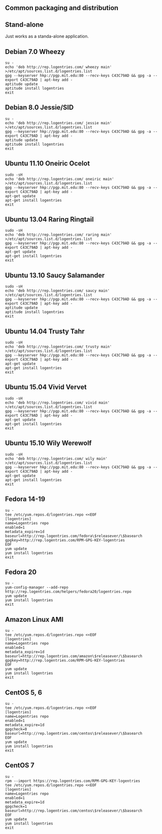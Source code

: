 Common packaging and distribution
---------------------------------


Stand-alone
-----------

Just works as a standa-alone application.


Debian 7.0 Wheezy
------------------
```
su -
echo 'deb http://rep.logentries.com/ wheezy main' >/etc/apt/sources.list.d/logentries.list
gpg --keyserver hkp://pgp.mit.edu:80 --recv-keys C43C79AD && gpg -a --export C43C79AD | apt-key add -
aptitude update
aptitude install logentries
exit
```


Debian 8.0 Jessie/SID
---------------------
```
su -
echo 'deb http://rep.logentries.com/ jessie main' >/etc/apt/sources.list.d/logentries.list
gpg --keyserver hkp://pgp.mit.edu:80 --recv-keys C43C79AD && gpg -a --export C43C79AD | apt-key add -
aptitude update
aptitude install logentries
exit
```


Ubuntu 11.10 Oneiric Ocelot
-----------------------------
```
sudo -sH
echo 'deb http://rep.logentries.com/ oneiric main' >/etc/apt/sources.list.d/logentries.list
gpg --keyserver hkp://pgp.mit.edu:80 --recv-keys C43C79AD && gpg -a --export C43C79AD | apt-key add -
apt-get update
apt-get install logentries
exit
```


Ubuntu 13.04 Raring Ringtail
-----------------------------
```
sudo -sH
echo 'deb http://rep.logentries.com/ raring main' >/etc/apt/sources.list.d/logentries.list
gpg --keyserver hkp://pgp.mit.edu:80 --recv-keys C43C79AD && gpg -a --export C43C79AD | apt-key add -
apt-get update
apt-get install logentries
exit
```


Ubuntu 13.10 Saucy Salamander
-----------------------------
```
sudo -sH
echo 'deb http://rep.logentries.com/ saucy main' >/etc/apt/sources.list.d/logentries.list
gpg --keyserver hkp://pgp.mit.edu:80 --recv-keys C43C79AD && gpg -a --export C43C79AD | apt-key add -
aptitude update
aptitude install logentries
exit
```


Ubuntu 14.04 Trusty Tahr
------------------------
```
sudo -sH
echo 'deb http://rep.logentries.com/ trusty main' >/etc/apt/sources.list.d/logentries.list
gpg --keyserver hkp://pgp.mit.edu:80 --recv-keys C43C79AD && gpg -a --export C43C79AD | apt-key add -
apt-get update
apt-get install logentries
exit
```


Ubuntu 15.04 Vivid Vervet
-------------------------
```
sudo -sH
echo 'deb http://rep.logentries.com/ vivid main' >/etc/apt/sources.list.d/logentries.list
gpg --keyserver hkp://pgp.mit.edu:80 --recv-keys C43C79AD && gpg -a --export C43C79AD | apt-key add -
apt-get update
apt-get install logentries
exit
```


Ubuntu 15.10 Wily Werewolf
--------------------------
```
sudo -sH
echo 'deb http://rep.logentries.com/ wily main' >/etc/apt/sources.list.d/logentries.list
gpg --keyserver hkp://pgp.mit.edu:80 --recv-keys C43C79AD && gpg -a --export C43C79AD | apt-key add -
apt-get update
apt-get install logentries
exit
```


Fedora 14-19
------------
```
su -
tee /etc/yum.repos.d/logentries.repo <<EOF
[logentries]
name=Logentries repo
enabled=1
metadata_expire=1d
baseurl=http://rep.logentries.com/fedora\$releasever/\$basearch
gpgkey=http://rep.logentries.com/RPM-GPG-KEY-logentries
EOF
yum update
yum install logentries
exit
```


Fedora 20
---------
```
su -
yum-config-manager --add-repo http://rep.logentries.com/helpers/fedora20/logentries.repo
yum update
yum install logentries
exit
```


Amazon Linux AMI
-------------
```
su -
tee /etc/yum.repos.d/logentries.repo <<EOF
[logentries]
name=Logentries repo
enabled=1
metadata_expire=1d
baseurl=http://rep.logentries.com/amazon\$releasever/\$basearch
gpgkey=http://rep.logentries.com/RPM-GPG-KEY-logentries
EOF
yum update
yum install logentries
exit
```


CentOS 5, 6
-----------
```
su -
tee /etc/yum.repos.d/logentries.repo <<EOF
[logentries]
name=Logentries repo
enabled=1
metadata_expire=1d
gpgcheck=0
baseurl=http://rep.logentries.com/centos\$releasever/\$basearch
EOF
yum update
yum install logentries
exit
```


CentOS 7
--------
```
su -
rpm --import https://rep.logentries.com/RPM-GPG-KEY-logentries
tee /etc/yum.repos.d/logentries.repo <<EOF
[logentries]
name=Logentries repo
enabled=1
metadata_expire=1d
gpgcheck=1
baseurl=http://rep.logentries.com/centos\$releasever/\$basearch
EOF
yum update
yum install logentries
exit
```


